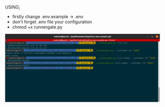 USING;

+ firstly change .env.example -> .env
+ don't forget .env file your configuration 
+ chmod +x runnergate.py

![Image description](api_002.png)

